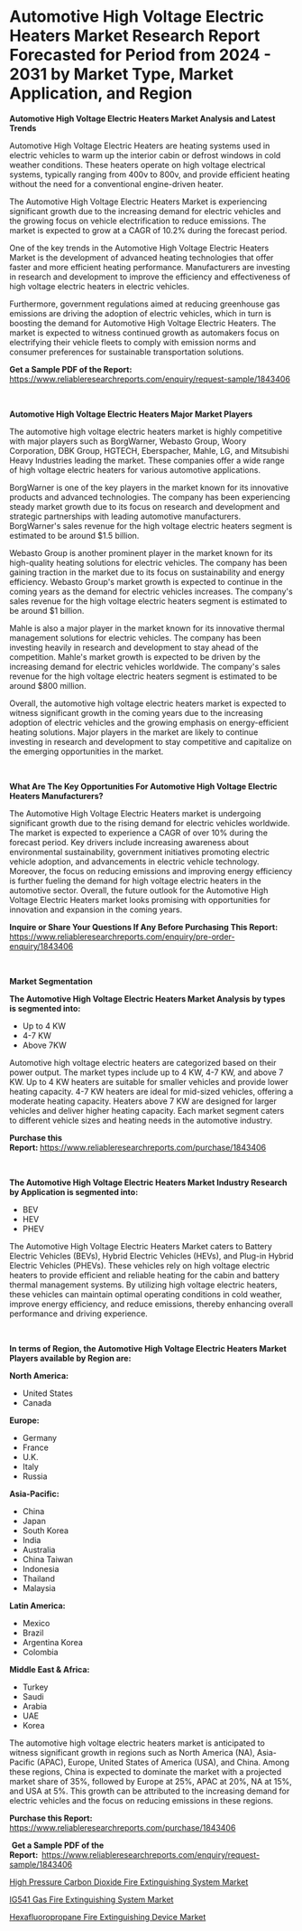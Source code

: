 <p><h1>Automotive High Voltage Electric Heaters Market Research Report Forecasted for Period from 2024 -  2031 by Market Type, Market Application, and Region</h1></p><p><strong>Automotive High Voltage Electric Heaters Market Analysis and Latest Trends</strong></p>
<p><p>Automotive High Voltage Electric Heaters are heating systems used in electric vehicles to warm up the interior cabin or defrost windows in cold weather conditions. These heaters operate on high voltage electrical systems, typically ranging from 400v to 800v, and provide efficient heating without the need for a conventional engine-driven heater.</p><p>The Automotive High Voltage Electric Heaters Market is experiencing significant growth due to the increasing demand for electric vehicles and the growing focus on vehicle electrification to reduce emissions. The market is expected to grow at a CAGR of 10.2% during the forecast period.</p><p>One of the key trends in the Automotive High Voltage Electric Heaters Market is the development of advanced heating technologies that offer faster and more efficient heating performance. Manufacturers are investing in research and development to improve the efficiency and effectiveness of high voltage electric heaters in electric vehicles.</p><p>Furthermore, government regulations aimed at reducing greenhouse gas emissions are driving the adoption of electric vehicles, which in turn is boosting the demand for Automotive High Voltage Electric Heaters. The market is expected to witness continued growth as automakers focus on electrifying their vehicle fleets to comply with emission norms and consumer preferences for sustainable transportation solutions.</p></p>
<p><strong>Get a Sample PDF of the Report:&nbsp;</strong> <a href="https://www.reliableresearchreports.com/enquiry/request-sample/1843406">https://www.reliableresearchreports.com/enquiry/request-sample/1843406</a></p>
<p>&nbsp;</p>
<p><strong>Automotive High Voltage Electric Heaters Major Market Players</strong></p>
<p><p>The automotive high voltage electric heaters market is highly competitive with major players such as BorgWarner, Webasto Group, Woory Corporation, DBK Group, HGTECH, Eberspacher, Mahle, LG, and Mitsubishi Heavy Industries leading the market. These companies offer a wide range of high voltage electric heaters for various automotive applications.</p><p>BorgWarner is one of the key players in the market known for its innovative products and advanced technologies. The company has been experiencing steady market growth due to its focus on research and development and strategic partnerships with leading automotive manufacturers. BorgWarner's sales revenue for the high voltage electric heaters segment is estimated to be around $1.5 billion.</p><p>Webasto Group is another prominent player in the market known for its high-quality heating solutions for electric vehicles. The company has been gaining traction in the market due to its focus on sustainability and energy efficiency. Webasto Group's market growth is expected to continue in the coming years as the demand for electric vehicles increases. The company's sales revenue for the high voltage electric heaters segment is estimated to be around $1 billion.</p><p>Mahle is also a major player in the market known for its innovative thermal management solutions for electric vehicles. The company has been investing heavily in research and development to stay ahead of the competition. Mahle's market growth is expected to be driven by the increasing demand for electric vehicles worldwide. The company's sales revenue for the high voltage electric heaters segment is estimated to be around $800 million.</p><p>Overall, the automotive high voltage electric heaters market is expected to witness significant growth in the coming years due to the increasing adoption of electric vehicles and the growing emphasis on energy-efficient heating solutions. Major players in the market are likely to continue investing in research and development to stay competitive and capitalize on the emerging opportunities in the market.</p></p>
<p>&nbsp;</p>
<p><strong>What Are The Key Opportunities For Automotive High Voltage Electric Heaters Manufacturers?</strong></p>
<p><p>The Automotive High Voltage Electric Heaters market is undergoing significant growth due to the rising demand for electric vehicles worldwide. The market is expected to experience a CAGR of over 10% during the forecast period. Key drivers include increasing awareness about environmental sustainability, government initiatives promoting electric vehicle adoption, and advancements in electric vehicle technology. Moreover, the focus on reducing emissions and improving energy efficiency is further fueling the demand for high voltage electric heaters in the automotive sector. Overall, the future outlook for the Automotive High Voltage Electric Heaters market looks promising with opportunities for innovation and expansion in the coming years.</p></p>
<p><strong>Inquire or Share Your Questions If Any Before Purchasing This Report:</strong> <a href="https://www.reliableresearchreports.com/enquiry/pre-order-enquiry/1843406">https://www.reliableresearchreports.com/enquiry/pre-order-enquiry/1843406</a></p>
<p>&nbsp;</p>
<p><strong>Market Segmentation</strong></p>
<p><strong>The Automotive High Voltage Electric Heaters Market Analysis by types is segmented into:</strong></p>
<p><ul><li>Up to 4 KW</li><li>4-7 KW</li><li>Above 7KW</li></ul></p>
<p><p>Automotive high voltage electric heaters are categorized based on their power output. The market types include up to 4 KW, 4-7 KW, and above 7 KW. Up to 4 KW heaters are suitable for smaller vehicles and provide lower heating capacity. 4-7 KW heaters are ideal for mid-sized vehicles, offering a moderate heating capacity. Heaters above 7 KW are designed for larger vehicles and deliver higher heating capacity. Each market segment caters to different vehicle sizes and heating needs in the automotive industry.</p></p>
<p><strong>Purchase this Report:&nbsp;</strong><a href="https://www.reliableresearchreports.com/purchase/1843406">https://www.reliableresearchreports.com/purchase/1843406</a></p>
<p>&nbsp;</p>
<p><strong>The Automotive High Voltage Electric Heaters Market Industry Research by Application is segmented into:</strong></p>
<p><ul><li>BEV</li><li>HEV</li><li>PHEV</li></ul></p>
<p><p>The Automotive High Voltage Electric Heaters Market caters to Battery Electric Vehicles (BEVs), Hybrid Electric Vehicles (HEVs), and Plug-in Hybrid Electric Vehicles (PHEVs). These vehicles rely on high voltage electric heaters to provide efficient and reliable heating for the cabin and battery thermal management systems. By utilizing high voltage electric heaters, these vehicles can maintain optimal operating conditions in cold weather, improve energy efficiency, and reduce emissions, thereby enhancing overall performance and driving experience.</p></p>
<p>&nbsp;</p>
<p><strong>In terms of Region, the Automotive High Voltage Electric Heaters Market Players available by Region are:</strong></p>
<p>
    <p> <strong> North America: </strong>
        <ul>
            <li>United States</li>
            <li>Canada</li>
        </ul>
        </p> 
    <p> <strong> Europe: </strong>
        <ul>
            <li>Germany</li>
            <li>France</li>
            <li>U.K.</li>
            <li>Italy</li>
            <li>Russia</li>
        </ul>
        </p> 
    <p> <strong> Asia-Pacific: </strong>
        <ul>
            <li>China</li>
            <li>Japan</li>
            <li>South Korea</li>
            <li>India</li>
            <li>Australia</li>
            <li>China Taiwan</li>
            <li>Indonesia</li>
            <li>Thailand</li>
            <li>Malaysia</li>
        </ul>
        </p> 
    <p> <strong> Latin America: </strong>
        <ul>
            <li>Mexico</li>
            <li>Brazil</li>
            <li>Argentina Korea</li>
            <li>Colombia</li>
        </ul>
        </p> 
    <p> <strong> Middle East & Africa: </strong>
        <ul>
            <li>Turkey</li>
            <li>Saudi</li>
            <li>Arabia</li>
            <li>UAE</li>
            <li>Korea</li>
        </ul>
    </p>
    </p>
<p><p>The automotive high voltage electric heaters market is anticipated to witness significant growth in regions such as North America (NA), Asia-Pacific (APAC), Europe, United States of America (USA), and China. Among these regions, China is expected to dominate the market with a projected market share of 35%, followed by Europe at 25%, APAC at 20%, NA at 15%, and USA at 5%. This growth can be attributed to the increasing demand for electric vehicles and the focus on reducing emissions in these regions.</p></p>
<p><strong>Purchase this Report: </strong><a href="https://www.reliableresearchreports.com/purchase/1843406">https://www.reliableresearchreports.com/purchase/1843406</a></p>
<p>&nbsp;<strong>Get a Sample PDF of the Report:&nbsp;&nbsp;</strong><a href="https://www.reliableresearchreports.com/enquiry/request-sample/1843406">https://www.reliableresearchreports.com/enquiry/request-sample/1843406</a></p>
<p><strong></strong></p>
<p><p><a href="https://view.publitas.com/reportprime-1/high-pressure-carbon-dioxide-fire-extinguishing-system-market-challenges-opportunities-and-growth-drivers-and-major-market-players-forecasted-for-period-from-2023-2030/">High Pressure Carbon Dioxide Fire Extinguishing System Market</a></p><p><a href="https://view.publitas.com/reportprime-1/ig541-gas-fire-extinguishing-system-market-research-report-the-key-to-successful-business-strategy-forecasted-for-period-from-2023-2030/">IG541 Gas Fire Extinguishing System Market</a></p><p><a href="https://view.publitas.com/reportprime-1/hexafluoropropane-fire-extinguishing-device-market-growth-market-trends-covid-19-impact-and-forecasts-for-period-from-2023-2030/">Hexafluoropropane Fire Extinguishing Device Market</a></p></p>